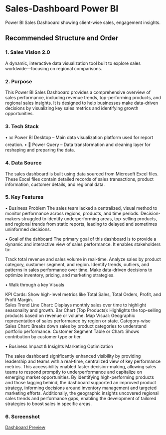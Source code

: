 # Sales-Dashboard Power BI
Power BI Sales Dashboard showing client-wise sales, engagement insights.
## Recommended Structure and Order
### 1. Sales Vision 2.0
A dynamic, interactive data visualization tool built to explore sales worldwide—focusing on regional comparisons.

### 2. Purpose
This Power BI Sales Dashboard provides a comprehensive overview of sales performance, including revenue trends, top-performing products, and regional sales insights. It is designed to help businesses make data-driven decisions by visualizing key sales metrics and identifying growth opportunities.

### 3. Tech Stack
•   📊 Power BI Desktop – Main data visualization platform used for report creation.
•   📂 Power Query – Data transformation and cleaning layer for reshaping and preparing the data.

### 4. Data Source
The sales dashboard is built using data sourced from Microsoft Excel files. These Excel files contain detailed records of sales transactions, product information, customer details, and regional data.

### 5. Key Features
•   Business Problem
The sales team lacked a centralized, visual method to monitor performance across regions, products, and time periods. Decision-makers struggled to identify underperforming areas, top-selling products, and regional trends from static reports, leading to delayed and sometimes uninformed decisions.

•   Goal of the dshboard
The primary goal of this dashboard is to provide a dynamic and interactive view of sales performance. It enables stakeholders to:

Track total revenue and sales volume in real-time.
Analyze sales by product category, customer segment, and region.
Identify trends, outliers, and patterns in sales performance over time.
Make data-driven decisions to optimize inventory, pricing, and marketing strategies.

•   Walk through a key Visuals

 KPI Cards: Show high-level metrics like Total Sales, Total Orders, Profit, and Profit Margin.   
 Sales Trend Line Chart: Displays monthly sales over time to highlight seasonality and growth.
 Bar Chart (Top Products): Highlights the top-selling products based on revenue or volume.
 Map Visual: Geographic representation of sales performance by region or state.
 Category-wise Sales Chart: Breaks down sales by product categories to understand portfolio performance.
 Customer Segment Table or Chart: Shows contribution by customer type or tier.

•   Business Impact & Insights Marketing Optimization

The sales dashboard significantly enhanced visibility by providing leadership and teams with a real-time, centralized view of key performance metrics. This accessibility enabled faster decision-making, allowing sales teams to respond promptly to underperformance and capitalize on emerging market opportunities. By identifying high-performing products and those lagging behind, the dashboard supported an improved product strategy, informing decisions around inventory management and targeted marketing efforts. Additionally, the geographic insights uncovered regional sales trends and performance gaps, enabling the development of tailored strategies to boost sales in specific areas.

### 6. Screenshot
 [Dashboard Preview](https://github.com/Gineesha/Sales-Dashboard/blob/main/Snapshot%20of%20the%20dashbaord.png)



    




